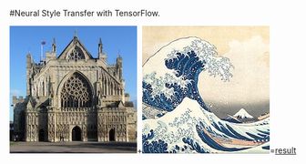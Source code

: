#Neural Style Transfer with TensorFlow.

![content](https://github.com/vedesh95/Neural-Style-Transfer/blob/master/content.jpg)+![style](https://github.com/vedesh95/Neural-Style-Transfer/blob/master/style.jpg)=[result](https://github.com/vedesh95/Neural-Style-Transfer/blob/master/result.jpg)
